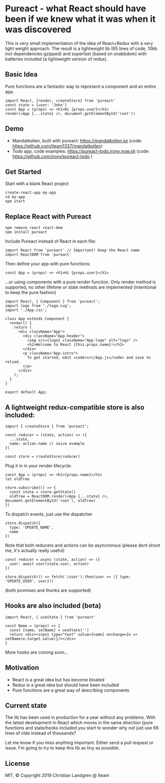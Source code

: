 # Pureact - what React should have been if we knew what it was when it was discovered

This is very small implementation of the idea of React+Redux with a very light weight approach. The result is a lightweight lib (65 lines of code, 10kb incl dependencies gzipped) and superfast (based on snabbdom) with batteries included (a lightweight version of redux). 

## Basic Idea

Pure functions are a fantastic way to represent a component and an entire app.

    import React, {render, createStore} from 'pureact'
    const state = {user: 'John'}
    const App = (props) => <h1>Hi {props.user}</h1>
    render(<App {...state} />, document.getElementById('root'))
    
## Demo

- Mandatkollen, built with pureact: https://mandatkollen.se (code: https://github.com/iteam1337/mandatkollen)
- Todo app, code examples: https://pureact-todo.irony.now.sh (code: https://github.com/irony/pureact-todo )
    
## Get Started

Start with a blank React project

    create-react-app my-app
    cd my-app
    npm start

## Replace React with Pureact

    npm remove react react-dom
    npm install pureact

Include Pureact instead of React in each file:

    import React from 'pureact' // Important! Keep the React name
    import ReactDOM from 'pureact'

Then define your app with pure functions:

    const App = (props) => <h1>Hi {props.user}</h1>

...or using components with a pure render function. Only render method is supported, no other lifetime or state methods are implemented (intentional to keep the pure fashion)

    import React, { Component } from 'pureact';
    import logo from './logo.svg';
    import './App.css';

    class App extends Component {
      render() {
        return (
          <div className="App">
            <div className="App-header">
              <img src={logo} className="App-logo" alt="logo" />
              <h2>Welcome to React {this.props.name}!</h2>
            </div>
            <p className="App-intro">
              To get started, edit <code>src/App.js</code> and save to reload.
            </p>
          </div>
        );
      }
    }

    export default App;

## A lightweight redux-compatible store is also included:

    import { createStore } from 'pureact';
    
    const reducer = (state, action) => ({
      ...state,
      name: action.name // naive example
    })

    const store = createStore(reducer)

Plug it in in your render lifecycle:

    const App = (props) => <h1>{props.name}</h1>
    let oldTree
    
    store.subscribe(() => {
      const state = store.getState()
      oldTree = ReactDOM.render(<App {...state} />, document.getElementById('root'), oldTree)
    })

To dispatch events, just use the dispatcher

    store.dispatch({
      type: 'UPDATE_NAME',
      name
    })

Note that both reducers and actions can be asyncronous (please dont shoot me, it's actually really useful)

    const reducer = async (state, action) => ({
      user: await user(state.user, action)
    })
    
    store.dispatch(() => fetch('/user').then(user => ({ type: 'UPDATE_USER', user}))

(both promises and thunks are supported)

## Hooks are also included (beta)
    
    import React, { useState } from 'pureact'
    
    const Name = (props) => {
      const [name, setName] = useState('')
      return <div><input type="text" value={name} onchange={e => setName(e.target.value)}/></div>
    }
    
More hooks are coming soon...

## Motivation

- React is a great idea but has become bloated
- Redux is a great idea but should have been included
- Pure functions are a great way of describing components

## Current state
The lib has been used in production for a year without any problems. With the latest development in React which moves in the same direction (pure functions and state/hooks included you start to wonder why not just use 66 lines of clde instead of thousands? 

Let me know if you miss anything important. Either send a pull request or issue. I'm going to try to keep this lib as tiny as possible.

## License

MIT, &copy; Copyright 2019 Christian Landgren @ Iteam
